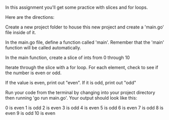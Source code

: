 In this assignment you'll get some practice with slices and for loops.

Here are the directions:

Create a new project folder to house this new project and create a 'main.go' file inside of it.

In the main.go file, define a function called 'main'.  Remember that the 'main' function will be called automatically.

In the main function, create a slice of ints from 0 through 10

Iterate through the slice with a for loop.  For each element, check to see if the number is even or odd.

If the value is even, print out "even".  If it is odd, print out "odd"

Run your code from the terminal by changing into your project directory then running 'go run main.go'.
Your output should look like this:

0 is even
1 is odd
2 is even
3 is odd
4 is even
5 is odd
6 is even
7 is odd
8 is even
9 is odd
10 is even
